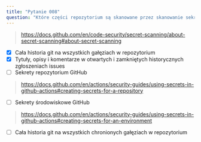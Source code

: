 ```yaml
---
title: "Pytanie 008"
question: "Które części repozytorium są skanowane przez skanowanie sekretów? (Wybierz dwie.)"
---
```


> https://docs.github.com/en/code-security/secret-scanning/about-secret-scanning#about-secret-scanning  
- [x] Cała historia git na wszystkich gałęziach w repozytorium  
- [x] Tytuły, opisy i komentarze w otwartych i zamkniętych historycznych zgłoszeniach issues  
- [ ] Sekrety repozytorium GitHub  
> https://docs.github.com/en/actions/security-guides/using-secrets-in-github-actions#creating-secrets-for-a-repository  
- [ ] Sekrety środowiskowe GitHub  
> https://docs.github.com/en/actions/security-guides/using-secrets-in-github-actions#creating-secrets-for-an-environment  
- [ ] Cała historia git na wszystkich chronionych gałęziach w repozytorium  
